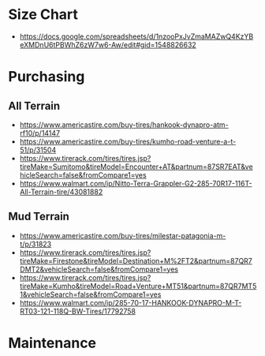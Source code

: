 <!-- TITLE: Tires -->
<!-- SUBTITLE: A quick summary of Tires -->
# Size Chart
* https://docs.google.com/spreadsheets/d/1nzooPxJvZmaMAZwQ4KzYBeXMDnU6tPBWhZ6zW7w6-Aw/edit#gid=1548826632
# Purchasing
## All Terrain
* https://www.americastire.com/buy-tires/hankook-dynapro-atm-rf10/p/14147
* https://www.americastire.com/buy-tires/kumho-road-venture-a-t-51/p/31504
* https://www.tirerack.com/tires/tires.jsp?tireMake=Sumitomo&tireModel=Encounter+AT&partnum=87SR7EAT&vehicleSearch=false&fromCompare1=yes
* https://www.walmart.com/ip/Nitto-Terra-Grappler-G2-285-70R17-116T-All-Terrain-tire/43081882


## Mud Terrain
* https://www.americastire.com/buy-tires/milestar-patagonia-m-t/p/31823
* https://www.tirerack.com/tires/tires.jsp?tireMake=Firestone&tireModel=Destination+M%2FT2&partnum=87QR7DMT2&vehicleSearch=false&fromCompare1=yes
* https://www.tirerack.com/tires/tires.jsp?tireMake=Kumho&tireModel=Road+Venture+MT51&partnum=87QR7MT51&vehicleSearch=false&fromCompare1=yes
* https://www.walmart.com/ip/285-70-17-HANKOOK-DYNAPRO-M-T-RT03-121-118Q-BW-Tires/17792758

# Maintenance

